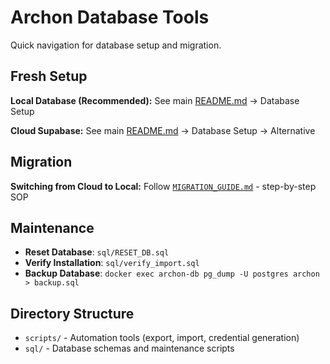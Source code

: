# Archon Database Tools

Quick navigation for database setup and migration.

## Fresh Setup

**Local Database (Recommended):**
See main [README.md](../README.md) → Database Setup

**Cloud Supabase:**
See main [README.md](../README.md) → Database Setup → Alternative

## Migration

**Switching from Cloud to Local:**
Follow [`MIGRATION_GUIDE.md`](MIGRATION_GUIDE.md) - step-by-step SOP

## Maintenance

- **Reset Database**: `sql/RESET_DB.sql`
- **Verify Installation**: `sql/verify_import.sql`
- **Backup Database**: `docker exec archon-db pg_dump -U postgres archon > backup.sql`

## Directory Structure

- `scripts/` - Automation tools (export, import, credential generation)
- `sql/` - Database schemas and maintenance scripts
